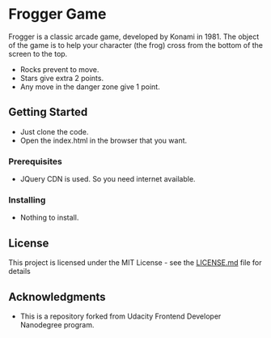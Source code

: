 # Frogger Game

Frogger is a classic arcade game, developed by Konami in 1981. The object of the game is to help your character (the frog) cross from the bottom of the screen to the top.

- Rocks prevent to move.
- Stars give extra 2 points.
- Any move in the danger zone give 1 point.

## Getting Started

- Just clone the code.
- Open the index.html in the browser that you want.

### Prerequisites

- JQuery CDN is used. So you need internet available.

### Installing

- Nothing to install. 

## License

This project is licensed under the MIT License - see the [LICENSE.md](LICENSE.md) file for details

## Acknowledgments

* This is a repository forked from Udacity Frontend Developer Nanodegree program.
